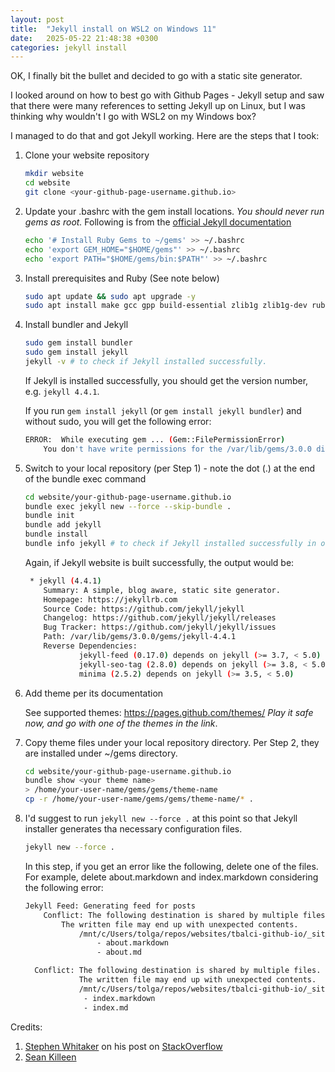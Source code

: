 ```yaml
---
layout: post
title:  "Jekyll install on WSL2 on Windows 11"
date:   2025-05-22 21:48:38 +0300
categories: jekyll install
---
```


OK, I finally bit the bullet and decided to go with a static site generator. 

I looked around on how to best go with Github Pages - Jekyll setup and saw that there were many references to setting Jekyll up on Linux, but I was thinking why wouldn't I go with WSL2 on my Windows box?

I managed to do that and got Jekyll working. Here are the steps that I took:

<!--more-->

1. Clone your website repository

   ~~~ bash
   mkdir website
   cd website
   git clone <your-github-page-username.github.io>
   ~~~ 

2. Update your .bashrc with the gem install locations.
*You should never run gems as root.* Following is from the [official Jekyll documentation](https://jekyllrb.com/docs/installation/ubuntu/)

   ~~~ bash
   echo '# Install Ruby Gems to ~/gems' >> ~/.bashrc
   echo 'export GEM_HOME="$HOME/gems"' >> ~/.bashrc
   echo 'export PATH="$HOME/gems/bin:$PATH"' >> ~/.bashrc
   ~~~ 

3. Install prerequisites and Ruby (See note below)

   ~~~ bash
   sudo apt update && sudo apt upgrade -y
   sudo apt install make gcc gpp build-essential zlib1g zlib1g-dev ruby-full 
   ~~~ 

4. Install bundler and Jekyll

   ~~~ bash
   sudo gem install bundler
   sudo gem install jekyll 
   jekyll -v # to check if Jekyll installed successfully.
   ~~~ 

   If Jekyll is installed successfully, you should get the version number, e.g. `jekyll 4.4.1`.

   If you run `gem install jekyll` (or `gem install jekyll bundler`) and  without sudo, you will get the following error:

   ~~~ bash
   ERROR:  While executing gem ... (Gem::FilePermissionError)
       You don't have write permissions for the /var/lib/gems/3.0.0 directory.
   ~~~ 

5. Switch to your local repository (per Step 1) - note the dot (.) at the end of the bundle exec command
   
   ~~~ bash
   cd website/your-github-page-username.github.io
   bundle exec jekyll new --force --skip-bundle .
   bundle init
   bundle add jekyll
   bundle install
   bundle info jekyll # to check if Jekyll installed successfully in our local repository
   ~~~ 

   Again, if Jekyll website is built successfully, the output would be:

   ~~~ bash
    * jekyll (4.4.1)
       Summary: A simple, blog aware, static site generator.
       Homepage: https://jekyllrb.com
       Source Code: https://github.com/jekyll/jekyll
       Changelog: https://github.com/jekyll/jekyll/releases
       Bug Tracker: https://github.com/jekyll/jekyll/issues
       Path: /var/lib/gems/3.0.0/gems/jekyll-4.4.1
       Reverse Dependencies:
               jekyll-feed (0.17.0) depends on jekyll (>= 3.7, < 5.0)
               jekyll-seo-tag (2.8.0) depends on jekyll (>= 3.8, < 5.0)
               minima (2.5.2) depends on jekyll (>= 3.5, < 5.0)
   ~~~


6. Add theme per its documentation

   See supported themes: https://pages.github.com/themes/
   _Play it safe now, and go with one of the themes in the link_.

7. Copy theme files under your local repository directory. Per Step 2, they are installed under ~/gems directory.

   ~~~ bash
   cd website/your-github-page-username.github.io
   bundle show <your theme name>
   > /home/your-user-name/gems/gems/theme-name
   cp -r /home/your-user-name/gems/gems/theme-name/* .
   ~~~ 

8. I'd suggest to run `jekyll new --force .` at this point so that Jekyll installer generates tha necessary configuration files.

   ~~~ bash
   jekyll new --force .
   ~~~ 

   In this step, if you get an error like the following, delete one of the files. For example, delete about.markdown and index.markdown considering the following error:

   ~~~ bash
   Jekyll Feed: Generating feed for posts
       Conflict: The following destination is shared by multiple files.
           The written file may end up with unexpected contents.
               /mnt/c/Users/tolga/repos/websites/tbalci-github-io/_site/about/index.html
                   - about.markdown
                   - about.md

     Conflict: The following destination is shared by multiple files.
               The written file may end up with unexpected contents.
               /mnt/c/Users/tolga/repos/websites/tbalci-github-io/_site/index.html
                - index.markdown
                - index.md
   ~~~


 Credits:
 1. [Stephen Whitaker](https://stackoverflow.com/users/13877791/steven-whitaker) on his post on [StackOverflow](https://stackoverflow.com/questions/61704004/trouble-creating-a-new-jekyll-site-could-not-locate-gemfile-or-bundle-direct)
 2. [Sean Killeen](https://seankilleen.com/2020/07/building-my-jekyll-blog-with-ubuntu-on-wsl2/)
